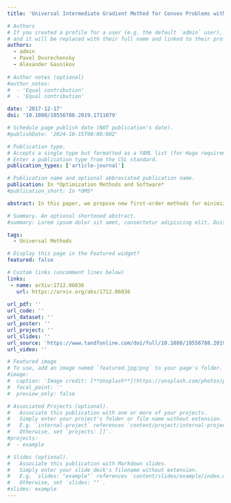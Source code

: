 ```yaml
---
title: 'Universal Intermediate Gradient Method for Convex Problems with Inexact Oracle'

# Authors
# If you created a profile for a user (e.g. the default `admin` user), write the username (folder name) here
# and it will be replaced with their full name and linked to their profile.
authors:
  - admin
  - Pavel Dvurechensky
  - Alexander Gasnikov
  
# Author notes (optional)
#author_notes:
#  - 'Equal contribution'
#  - 'Equal contribution'

date: '2017-12-17'
doi: '10.1080/10556788.2019.1711079'

# Schedule page publish date (NOT publication's date).
#publishDate: '2024-10-15T00:00:00Z'

# Publication type.
# Accepts a single type but formatted as a YAML list (for Hugo requirements).
# Enter a publication type from the CSL standard.
publication_types: ['article-journal']

# Publication name and optional abbreviated publication name.
publication: In *Optimization Methods and Software* 
#publication_short: In *OMS*

abstract: In this paper, we propose new first-order methods for minimization of a convex function on a simple convex set. We assume that the objective function is a composite function given as a sum of a simple convex function and a convex function with inexact Hölder-continuous subgradient. We propose Universal Intermediate Gradient Method. Our method enjoys both the universality and intermediateness properties. Following the ideas of Nesterov (Math. Program. 152 (2015), pp. 381–404) on Universal Gradient Methods, our method does not require any information about the Hölder parameter and constant and adjusts itself automatically to the local level of smoothness. On the other hand, in the spirit of the Intermediate Gradient Method proposed by Devolder et al. (CORE Discussion Paper 2013/17, 2013), our method is intermediate in the sense that it interpolates between Universal Gradient Method and Universal Fast Gradient Method. This allows to balance the rate of convergence of the method and rate of the oracle error accumulation. Under the additional assumption of strong convexity of the objective, we show how the restart technique can be used to obtain an algorithm with faster rate of convergence.

# Summary. An optional shortened abstract.
#summary: Lorem ipsum dolor sit amet, consectetur adipiscing elit. Duis posuere tellus ac convallis placerat. Proin tincidunt magna sed ex sollicitudin condimentum.

tags:
  - Universal Methods

# Display this page in the Featured widget?
featured: false

# Custom links (uncomment lines below)
links:
 - name: arXiv:1712.06036
   url: https://arxiv.org/abs/1712.06036
   
url_pdf: ''
url_code: ''
url_dataset: ''
url_poster: ''
url_project: ''
url_slides: ''
url_source: 'https://www.tandfonline.com/doi/full/10.1080/10556788.2019.1711079'
url_video: ''

# Featured image
# To use, add an image named `featured.jpg/png` to your page's folder.
#image:
#  caption: 'Image credit: [**Unsplash**](https://unsplash.com/photos/pLCdAaMFLTE)'
#  focal_point: ''
#  preview_only: false

# Associated Projects (optional).
#   Associate this publication with one or more of your projects.
#   Simply enter your project's folder or file name without extension.
#   E.g. `internal-project` references `content/project/internal-project/index.md`.
#   Otherwise, set `projects: []`.
#projects:
#  - example

# Slides (optional).
#   Associate this publication with Markdown slides.
#   Simply enter your slide deck's filename without extension.
#   E.g. `slides: "example"` references `content/slides/example/index.md`.
#   Otherwise, set `slides: ""`.
#slides: example
---
```

